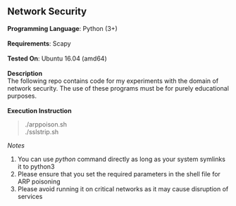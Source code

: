 ## Network Security<br>
**Programming Language**: Python (3+)<br><br>
**Requirements**: Scapy<br><br>
**Tested On**: Ubuntu 16.04 (amd64)<br><br>
**Description** <br>The following repo contains code for my experiments with the domain of network security. The use of these programs must be for purely educational purposes.<br><br>
**Execution Instruction**
>./arppoison.sh<br>
>./sslstrip.sh

*Notes*
 1. You can use *python* command directly as long as your system symlinks it to python3
 2. Please ensure that you set the required parameters in the shell file for ARP poisoning
 3. Please avoid running it on critical networks as it may cause disruption of services
